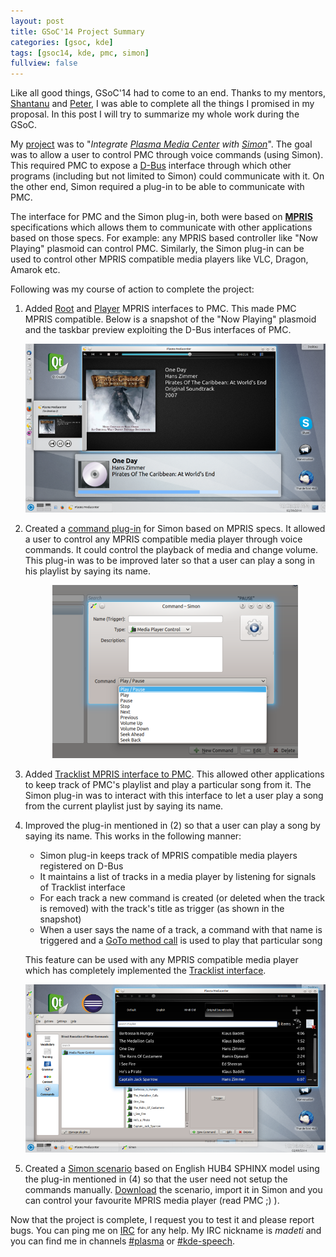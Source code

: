 ```yaml
---
layout: post
title: GSoC'14 Project Summary
categories: [gsoc, kde]
tags: [gsoc14, kde, pmc, simon]
fullview: false
--- 
```


Like all good things, GSoC'14 had to come to an end. Thanks to my mentors, [Shantanu](http://blog.shantanutushar.com/) and [Peter](http://www.grasch.net/), I was able to complete all the things I promised in my proposal. In this post I will try to summarize my whole work during the GSoC.

My [project](https://www.google-melange.com/gsoc/project/details/google/gsoc2014/ashishmadeti/5717271485874176) was to "*Integrate [Plasma Media Center](https://community.kde.org/Plasma/Plasma_Media_Center) with [Simon](https://simon.kde.org/)*". The goal was to allow a user to control PMC through voice commands (using Simon). This required PMC to expose a [D-Bus](http://en.wikipedia.org/wiki/D-Bus) interface through which other programs (including but not limited to Simon) could communicate with it. On the other end, Simon required a plug-in to be able to communicate with PMC.

The interface for PMC and the Simon plug-in, both were based on **[MPRIS](http://specifications.freedesktop.org/mpris-spec/latest/)** specifications which allows them to communicate with other applications based on those specs. For example: any MPRIS based controller like "Now Playing" plasmoid can control PMC. Similarly, the Simon plug-in can be used to control other MPRIS compatible media players like VLC, Dragon, Amarok etc.

Following was my course of action to complete the project:

1. Added [Root](http://specifications.freedesktop.org/mpris-spec/latest/Media_Player.html) and [Player](http://specifications.freedesktop.org/mpris-spec/latest/Player_Interface.html) MPRIS interfaces to PMC. This made PMC MPRIS compatible. Below is a snapshot of the "Now Playing" plasmoid  and the taskbar preview exploiting the D-Bus interfaces of PMC. <center><img src="/images/pmcNowPlaying.png"></center>

2. Created a [command plug-in](http://ashishmadeti.github.io/gsoc/kde/2014/06/13/simon-mpris-plugin.html) for Simon based on MPRIS specs. It allowed a user to control any MPRIS compatible media player through voice commands. It could control the playback of media and change volume. This plug-in was to be improved later so that a user can play a song in his playlist by saying its name. <center><img src="/images/simonBasicMpris2.png"></center>

3. Added [Tracklist MPRIS interface to PMC](http://ashishmadeti.github.io/gsoc/kde/2014/06/23/pmc-tracklist.html). This allowed other applications to keep track of PMC's playlist and play a particular song from it. The Simon plug-in was to interact with this interface to let a user play a song from the current playlist just by saying its name.

4. Improved the plug-in mentioned in (2) so that a user can play a song by saying its name. This works in the following manner:
   - Simon plug-in keeps track of MPRIS compatible media players registered on D-Bus
   - It maintains a list of tracks in a media player by listening for signals of Tracklist interface
   - For each track a new command is created (or deleted when the track is removed) with the track's title as trigger (as shown in the snapshot)
   - When a user says the name of a track, a command with that name is triggered and a [GoTo method call](http://specifications.freedesktop.org/mpris-spec/latest/Track_List_Interface.html#Method:GoTo) is used to play that particular song
   
    This feature can be used with any MPRIS compatible media player which has completely implemented the [Tracklist interface](http://specifications.freedesktop.org/mpris-spec/latest/Track_List_Interface.html). <center><img src="/images/advancedSimonPlugin.png"></center>
    
5. Created a [Simon scenario](https://userbase.kde.org/Simon/Scenarios) based on English HUB4 SPHINX model using the plug-in mentioned in (4) so that the user need not setup the commands manually. [Download](http://opendesktop.org/content/show.php/%5BEN%2BH4W%5D+Media+Player+Control?content=166763) the scenario, import it in Simon and you can control your favourite MPRIS media player (read PMC ;) ).

Now that the project is complete, I request you to test it and please report bugs. You can ping me on [IRC](http://en.wikipedia.org/wiki/Internet_Relay_Chat) for any help. My IRC nickname is *madeti* and you can find me in channels [#plasma](http://webchat.freenode.net?channels=%23plasma&uio=d4) or [#kde-speech](http://webchat.freenode.net?channels=%23kde-speech&uio=d4).